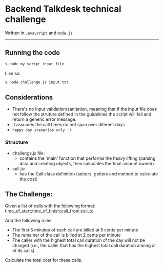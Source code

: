 # Backend Talkdesk technical challenge

Written in `JavaScript` and `Node.js`

------
## Running the code

```sh
$ node my_script input_file
```
Like so:
```sh
$ node challenge.js input.txt
```

## Considerations

- There's no input validation/sanitation, meaning that if the input file does not follow the struture defined in the guidelines the script will fail and return a generic error message.
- It assumes the call times do not span over diferent days
- `happy day scenarios only :)`

### Structure
- challengs.js file: 
  - contains the 'main' function that performs the heavy lifting (parsing data and creating objects, then calculates the final amount owned)
- call.js:
  - has the Call class definition (setters, getters and method to calculate the cost)


## The Challenge:

Given a list of calls with the following format:
    time_of_start;time_of_finish;call_from;call_to

And the following rules:

 - The first 5 minutes of each call are billed at 5 cents per minute
 - The remainer of the call is billed at 2 cents per minute
 - The caller with the highest total call duration of the day will not be charged (i.e., the caller that has the highest total call duration among all of its calls)

Calculate the total cost for these calls.